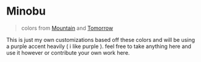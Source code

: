 # Minobu

> colors from [Mountain](https://github.com/pradyungn/Mountain) and [Tomorrow](https://github.com/ChrisKempson/Tomorrow-Theme)


This is just my own customizations based off these colors and will be using a purple accent heavily ( i like purple ).
feel free to take anything here and use it however or contribute your own work here.
